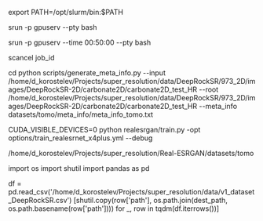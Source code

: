 export PATH=/opt/slurm/bin:$PATH

srun -p gpuserv --pty bash

srun -p gpuserv  --time 00:50:00 --pty bash

scancel job_id

cd 
python scripts/generate_meta_info.py  --input /home/d_korostelev/Projects/super_resolution/data/DeepRockSR/973_2D/images/DeepRockSR-2D/carbonate2D/carbonate2D_test_HR --root /home/d_korostelev/Projects/super_resolution/data/DeepRockSR/973_2D/images/DeepRockSR-2D/carbonate2D/carbonate2D_test_HR  --meta_info datasets/tomo/meta_info/meta_info_tomo.txt

CUDA_VISIBLE_DEVICES=0 python realesrgan/train.py -opt options/train_realesrnet_x4plus.yml --debug



/home/d_korostelev/Projects/super_resolution/Real-ESRGAN/datasets/tomo

import os
import shutil
import pandas as pd

df = pd.read_csv('/home/d_korostelev/Projects/super_resolution/data/v1_dataset_DeepRockSR.csv')
[shutil.copy(row['path'], os.path.join(dest_path, os.path.basename(row['path']))) for _, row in tqdm(df.iterrows())]